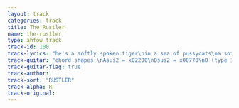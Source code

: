 ```yaml
---
layout: track
categories: track
title: The Rustler
name: the-rustler
type: ahfow_track
track-id: 100
track-lyrics: "he's a softly spoken tiger\nin a sea of pussycats\na softly spoken tiger\ngetting on the groove\nBetty and Veronica\nlord I miss them so\nforgot to mail those postcards\nit was a long time ago\n\nin a city of this size \nwe'll never meet again\nno, no. no\n\nwell the mind is a monkey\nand honey so am I\nbefuddled and befiddled \nin the corner of your eye\nand the rustler's getting loopy\non zycoline and booze\nhe's gonna meet you at the airport\nthere's no way for him to lose"
track-guitar: "chord shapes:\nAsus2 = x02200\nDsus2 = x00770\nD (type 1) = xx0[14][15][14]\nD (type 2) = xx0232\nG (type 1)= xx0022\nG (type 2) = xxx0[15][15]\nG (type 3) = 320033\nEmin7 = 0x[12][12][12][12]\nFmaj7 = x8[10]9[10]8\n\nverse:\nAsus2, Dsus2,  G (type 1), Dsus2 (repeat throughout)\n\nhe's a softly spoken tiger\nin a sea of pussycats\na softly spoken tiger\ngetting on the groove\nBetty and Veronica\nlord I miss them so\nforgot to mail those postcards\nit was a long time ago\n\nchorus: Asus2, Emin7, G (type 2), D (type 1), C, D (type 2), G (type 3), Fma7\n\nin a city of this size\nwe'll never meet again\nno, no. no\n\nwell the mind is a monkey\nand honey so am I\nbefuddled and befiddled\nin the corner of your eye\nand the rustler's getting loopy\non zycoline and booze\nhe's gonna meet you at the airport\nthere's no way for him to lose\n\n(provided by dc)"
track-guitar-flag: true
track-author: 
track-sort: "RUSTLER"
track-alpha: R
track-original: 
---
```

